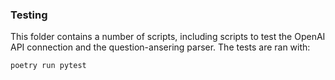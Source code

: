 ### Testing
This folder contains a number of scripts, including scripts to test the OpenAI API connection and the question-ansering parser. The tests are ran with:

```
poetry run pytest
```